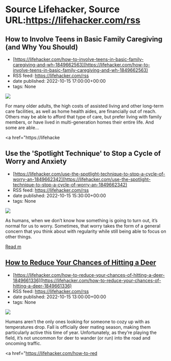 # Source Lifehacker, Source URL:https://lifehacker.com/rss

## How to Involve Teens in Basic Family Caregiving (and Why You Should)
 - [https://lifehacker.com/how-to-involve-teens-in-basic-family-caregiving-and-wh-1849662563](https://lifehacker.com/how-to-involve-teens-in-basic-family-caregiving-and-wh-1849662563)
 - RSS feed: https://lifehacker.com/rss
 - date published: 2022-10-15 17:00:00+00:00
 - tags: None

<img src="https://i.kinja-img.com/gawker-media/image/upload/s--YZo5qLgx--/c_fit,fl_progressive,q_80,w_636/787cdd66a344ead0fb0dbeb0569bee02.jpg" /><p>For many older adults, the high costs of assisted living and other long-term care facilities, as well as home health aides, are financially out of reach. Others may be able to afford that type of care, but prefer living with family members, or have lived in multi-generation homes their entire life. And some are able…</p><p><a href="https://lifehacke

## Use the 'Spotlight Technique' to Stop a Cycle of Worry and Anxiety
 - [https://lifehacker.com/use-the-spotlight-technique-to-stop-a-cycle-of-worry-an-1849662342](https://lifehacker.com/use-the-spotlight-technique-to-stop-a-cycle-of-worry-an-1849662342)
 - RSS feed: https://lifehacker.com/rss
 - date published: 2022-10-15 15:30:00+00:00
 - tags: None

<img src="https://i.kinja-img.com/gawker-media/image/upload/s--4WNlyK9o--/c_fit,fl_progressive,q_80,w_636/28a2ff2f8e5b2ce98a3568e1ae7333dc.jpg" /><p>As humans, when we don’t know how something is going to turn out, it’s normal for us to worry. Sometimes, that worry takes the form of a general concern that you think about with regularity while still being able to focus on other things.</p><p><a href="https://lifehacker.com/use-the-spotlight-technique-to-stop-a-cycle-of-worry-an-1849662342">Read m

## How to Reduce Your Chances of Hitting a Deer
 - [https://lifehacker.com/how-to-reduce-your-chances-of-hitting-a-deer-1849661336](https://lifehacker.com/how-to-reduce-your-chances-of-hitting-a-deer-1849661336)
 - RSS feed: https://lifehacker.com/rss
 - date published: 2022-10-15 13:00:00+00:00
 - tags: None

<img src="https://i.kinja-img.com/gawker-media/image/upload/s--cpK0jp6b--/c_fit,fl_progressive,q_80,w_636/59acaa84d5146fa06dc6d9634417ca71.jpg" /><p>Humans aren’t the only ones looking for someone to cozy up with as temperatures drop. Fall is officially deer mating season, making them particularly active this time of year. Unfortunately, as they’re playing the field, it’s not uncommon for deer to wander (or run) into the road and oncoming traffic.</p><p><a href="https://lifehacker.com/how-to-red
